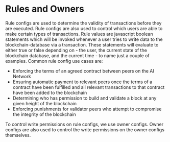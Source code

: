 # Rules and Owners

Rule configs are used to determine the validity of transactions before they are executed. Rule configs are also used to control which users are able to make certain types of transactions. Rule values are javascript boolean statements which will be invoked whenever a user tries to write data to the blockchain-database via a transaction. These statements will evaluate to either true or false depending on - the user, the current state of the blockchain database, and the current time - to name just a couple of examples. Common rule config use cases are:

* Enforcing the terms of an agreed contract between peers on the AI Network
* Ensuring automatic payment to relevant peers once the terms of a contract have been fulfilled and all relevant transactions to that contract have been added to the blockchain
* Determining who has permission to build and validate a block at any given height of the blockchain
* Enforcing punishments for validator peers who attempt to compromise the integrity of the blockchain

To control write permissions on rule configs, we use owner configs. Owner configs are also used to control the write permissions on the owner configs themselves.

